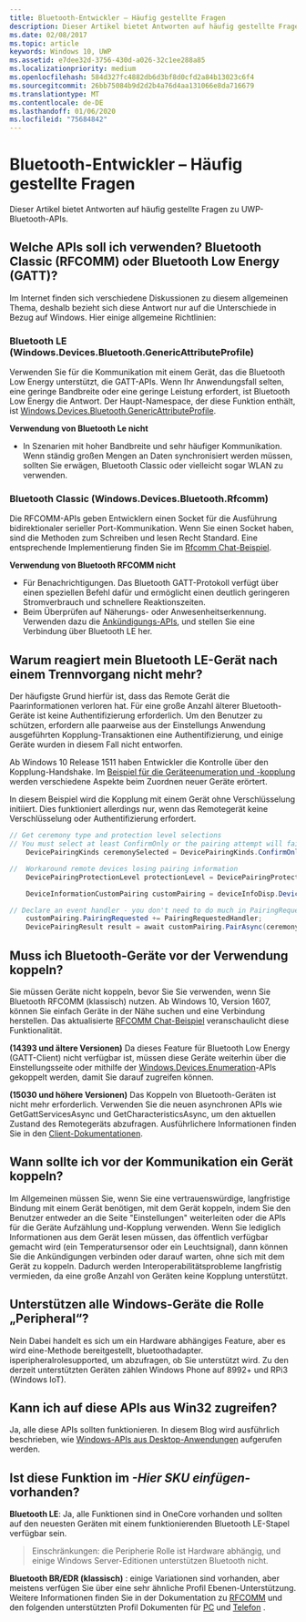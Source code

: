 ```yaml
---
title: Bluetooth-Entwickler – Häufig gestellte Fragen
description: Dieser Artikel bietet Antworten auf häufig gestellte Fragen zu den UWP-Bluetooth-APIs.
ms.date: 02/08/2017
ms.topic: article
keywords: Windows 10, UWP
ms.assetid: e7dee32d-3756-430d-a026-32c1ee288a85
ms.localizationpriority: medium
ms.openlocfilehash: 584d327fc4882db6d3bf8d0cfd2a84b13023c6f4
ms.sourcegitcommit: 26bb75084b9d2d2b4a76d4aa131066e8da716679
ms.translationtype: MT
ms.contentlocale: de-DE
ms.lasthandoff: 01/06/2020
ms.locfileid: "75684842"
---
```

# <a name="bluetooth-developer-faq"></a>Bluetooth-Entwickler – Häufig gestellte Fragen

Dieser Artikel bietet Antworten auf häufig gestellte Fragen zu UWP-Bluetooth-APIs.

## <a name="what-apis-do-i-use-bluetooth-classic-rfcomm-or-bluetooth-low-energy-gatt"></a>Welche APIs soll ich verwenden? Bluetooth Classic (RFCOMM) oder Bluetooth Low Energy (GATT)?
Im Internet finden sich verschiedene Diskussionen zu diesem allgemeinen Thema, deshalb bezieht sich diese Antwort nur auf die Unterschiede in Bezug auf Windows. Hier einige allgemeine Richtlinien:

### <a name="bluetooth-le-windowsdevicesbluetoothgenericattributeprofile"></a>Bluetooth LE (Windows.Devices.Bluetooth.GenericAttributeProfile)

Verwenden Sie für die Kommunikation mit einem Gerät, das die Bluetooth Low Energy unterstützt, die GATT-APIs. Wenn Ihr Anwendungsfall selten, eine geringe Bandbreite oder eine geringe Leistung erfordert, ist Bluetooth Low Energy die Antwort. Der Haupt-Namespace, der diese Funktion enthält, ist [Windows.Devices.Bluetooth.GenericAttributeProfile](https://docs.microsoft.com/uwp/api/Windows.Devices.Bluetooth.GenericAttributeProfile). 

**Verwendung von Bluetooth Le nicht**
- In Szenarien mit hoher Bandbreite und sehr häufiger Kommunikation. Wenn ständig großen Mengen an Daten synchronisiert werden müssen, sollten Sie erwägen, Bluetooth Classic oder vielleicht sogar WLAN zu verwenden. 

### <a name="bluetooth-classic-windowsdevicesbluetoothrfcomm"></a>Bluetooth Classic (Windows.Devices.Bluetooth.Rfcomm)

Die RFCOMM-APIs geben Entwicklern einen Socket für die Ausführung bidirektionaler serieller Port-Kommunikation. Wenn Sie einen Socket haben, sind die Methoden zum Schreiben und lesen Recht Standard. Eine entsprechende Implementierung finden Sie im [Rfcomm Chat-Beispiel](https://github.com/Microsoft/Windows-universal-samples/tree/dev/Samples/BluetoothRfcommChat). 

**Verwendung von Bluetooth RFCOMM nicht** 
- Für Benachrichtigungen. Das Bluetooth GATT-Protokoll verfügt über einen speziellen Befehl dafür und ermöglicht einen deutlich geringeren Stromverbrauch und schnellere Reaktionszeiten. 
- Beim Überprüfen auf Näherungs- oder Anwesenheitserkennung. Verwenden dazu die [Ankündigungs-APIs](https://docs.microsoft.com/uwp/api/windows.devices.bluetooth.advertisement), und stellen Sie eine Verbindung über Bluetooth LE her. 


## <a name="why-does-my-bluetooth-le-device-stop-responding-after-a-disconnect"></a>Warum reagiert mein Bluetooth LE-Gerät nach einem Trennvorgang nicht mehr?

Der häufigste Grund hierfür ist, dass das Remote Gerät die Paarinformationen verloren hat. Für eine große Anzahl älterer Bluetooth-Geräte ist keine Authentifizierung erforderlich. Um den Benutzer zu schützen, erfordern alle paarweise aus der Einstellungs Anwendung ausgeführten Kopplung-Transaktionen eine Authentifizierung, und einige Geräte wurden in diesem Fall nicht entworfen. 

Ab Windows 10 Release 1511 haben Entwickler die Kontrolle über den Kopplung-Handshake. Im [Beispiel für die Geräteenumeration und -kopplung](https://github.com/Microsoft/Windows-universal-samples/tree/master/Samples/DeviceEnumerationAndPairing) werden verschiedene Aspekte beim Zuordnen neuer Geräte erörtert.

In diesem Beispiel wird die Kopplung mit einem Gerät ohne Verschlüsselung initiiert. Dies funktioniert allerdings nur, wenn das Remotegerät keine Verschlüsselung oder Authentifizierung erfordert.

```csharp
// Get ceremony type and protection level selections
// You must select at least ConfirmOnly or the pairing attempt will fail
    DevicePairingKinds ceremonySelected = DevicePairingKinds.ConfirmOnly;

//  Workaround remote devices losing pairing information
    DevicePairingProtectionLevel protectionLevel = DevicePairingProtectionLevel.None

    DeviceInformationCustomPairing customPairing = deviceInfoDisp.DeviceInformation.Pairing.Custom;

// Declare an event handler - you don't need to do much in PairingRequestedHandler since the ceremony is "None"
    customPairing.PairingRequested += PairingRequestedHandler;
    DevicePairingResult result = await customPairing.PairAsync(ceremonySelected, protectionLevel);
```

## <a name="do-i-have-to-pair-bluetooth-devices-before-using-them"></a>Muss ich Bluetooth-Geräte vor der Verwendung koppeln?

Sie müssen Geräte nicht koppeln, bevor Sie Sie verwenden, wenn Sie Bluetooth RFCOMM (klassisch) nutzen. Ab Windows 10, Version 1607, können Sie einfach Geräte in der Nähe suchen und eine Verbindung herstellen. Das aktualisierte [RFCOMM Chat-Beispiel](https://github.com/Microsoft/Windows-universal-samples/tree/dev/Samples/BluetoothRfcommChat) veranschaulicht diese Funktionalität. 

**(14393 und ältere Versionen)** Da dieses Feature für Bluetooth Low Energy (GATT-Client) nicht verfügbar ist, müssen diese Geräte weiterhin über die Einstellungsseite oder mithilfe der [Windows.Devices.Enumeration](https://docs.microsoft.com/uwp/api/windows.devices.enumeration)-APIs gekoppelt werden, damit Sie darauf zugreifen können.

**(15030 und höhere Versionen)** Das Koppeln von Bluetooth-Geräten ist nicht mehr erforderlich. Verwenden Sie die neuen asynchronen APIs wie GetGattServicesAsync und GetCharacteristicsAsync, um den aktuellen Zustand des Remotegeräts abzufragen. Ausführlichere Informationen finden Sie in den [Client-Dokumentationen](gatt-client.md). 

## <a name="when-should-i-pair-with-a-device-before-communicating-with-it"></a>Wann sollte ich vor der Kommunikation ein Gerät koppeln?
Im Allgemeinen müssen Sie, wenn Sie eine vertrauenswürdige, langfristige Bindung mit einem Gerät benötigen, mit dem Gerät koppeln, indem Sie den Benutzer entweder an die Seite "Einstellungen" weiterleiten oder die APIs für die Geräte Aufzählung und-Kopplung verwenden. Wenn Sie lediglich Informationen aus dem Gerät lesen müssen, das öffentlich verfügbar gemacht wird (ein Temperatursensor oder ein Leuchtsignal), dann können Sie die Ankündigungen verbinden oder darauf warten, ohne sich mit dem Gerät zu koppeln. Dadurch werden Interoperabilitätsprobleme langfristig vermieden, da eine große Anzahl von Geräten keine Kopplung unterstützt. 

## <a name="do-all-windows-devices-support-peripheral-role"></a>Unterstützen alle Windows-Geräte die Rolle „Peripheral“?

Nein Dabei handelt es sich um ein Hardware abhängiges Feature, aber es wird eine-Methode bereitgestellt, bluetoothadapter. isperipheralrolesupported, um abzufragen, ob Sie unterstützt wird.  Zu den derzeit unterstützten Geräten zählen Windows Phone auf 8992+ und RPi3 (Windows IoT). 

## <a name="can-i-access-these-apis-from-win32"></a>Kann ich auf diese APIs aus Win32 zugreifen?

Ja, alle diese APIs sollten funktionieren. In diesem Blog wird ausführlich beschrieben, wie [Windows-APIs aus Desktop-Anwendungen](https://blogs.windows.com/buildingapps/2017/01/25/calling-windows-10-apis-desktop-application/) aufgerufen werden. 
## <a name="is-this-functionality-supposed-to-exist-on--insert-sku-here-"></a>Ist diese Funktion im *-Hier SKU einfügen-* vorhanden?

**Bluetooth LE**: Ja, alle Funktionen sind in OneCore vorhanden und sollten auf den neuesten Geräten mit einem funktionierenden Bluetooth LE-Stapel verfügbar sein. 
> Einschränkungen: die Peripherie Rolle ist Hardware abhängig, und einige Windows Server-Editionen unterstützen Bluetooth nicht. 

**Bluetooth BR/EDR (klassisch)** : einige Variationen sind vorhanden, aber meistens verfügen Sie über eine sehr ähnliche Profil Ebenen-Unterstützung. Weitere Informationen finden Sie in der Dokumentation zu [RFCOMM](send-or-receive-files-with-rfcomm.md) und den folgenden unterstützten Profil Dokumenten für [PC](https://support.microsoft.com/help/10568/windows-10-supported-bluetooth-profiles) und [Telefon](https://support.microsoft.com/help/10569/windows-10-mobile-supported-bluetooth-profiles) .

